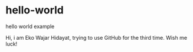 # hello-world
hello world example

Hi, i am Eko Wajar Hidayat, trying to use GitHub for the third time. Wish me luck!

